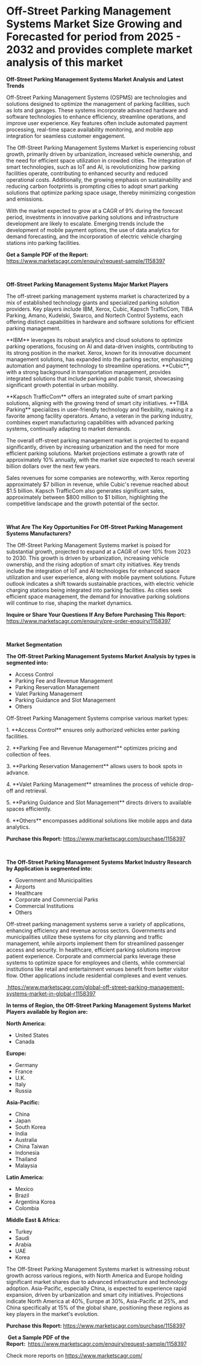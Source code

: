 <p><h1>Off-Street Parking Management Systems Market Size Growing and Forecasted for period from 2025 - 2032 and provides complete market analysis of this market</h1></p><p><strong>Off-Street Parking Management Systems Market Analysis and Latest Trends</strong></p>
<p><p>Off-Street Parking Management Systems (OSPMS) are technologies and solutions designed to optimize the management of parking facilities, such as lots and garages. These systems incorporate advanced hardware and software technologies to enhance efficiency, streamline operations, and improve user experience. Key features often include automated payment processing, real-time space availability monitoring, and mobile app integration for seamless customer engagement. </p><p>The Off-Street Parking Management Systems Market is experiencing robust growth, primarily driven by urbanization, increased vehicle ownership, and the need for efficient space utilization in crowded cities. The integration of smart technologies, such as IoT and AI, is revolutionizing how parking facilities operate, contributing to enhanced security and reduced operational costs. Additionally, the growing emphasis on sustainability and reducing carbon footprints is prompting cities to adopt smart parking solutions that optimize parking space usage, thereby minimizing congestion and emissions.</p><p>With the market expected to grow at a CAGR of 9% during the forecast period, investments in innovative parking solutions and infrastructure development are likely to escalate. Emerging trends include the development of mobile payment options, the use of data analytics for demand forecasting, and the incorporation of electric vehicle charging stations into parking facilities.</p></p>
<p><strong>Get a Sample PDF of the Report:&nbsp;</strong> <a href="https://www.marketscagr.com/enquiry/request-sample/1158397?utm_campaign=3533&utm_medium=2&utm_source=Github&utm_content=ia&utm_term=21032025&utm_id=off-street-parking-management-systems">https://www.marketscagr.com/enquiry/request-sample/1158397</a></p>
<p>&nbsp;</p>
<p><strong>Off-Street Parking Management Systems Major Market Players</strong></p>
<p><p>The off-street parking management systems market is characterized by a mix of established technology giants and specialized parking solution providers. Key players include IBM, Xerox, Cubic, Kapsch TrafficCom, TIBA Parking, Amano, Kudelski, Swarco, and Nortech Control Systems, each offering distinct capabilities in hardware and software solutions for efficient parking management.</p><p>**IBM** leverages its robust analytics and cloud solutions to optimize parking operations, focusing on AI and data-driven insights, contributing to its strong position in the market. Xerox, known for its innovative document management solutions, has expanded into the parking sector, emphasizing automation and payment technology to streamline operations. **Cubic**, with a strong background in transportation management, provides integrated solutions that include parking and public transit, showcasing significant growth potential in urban mobility.</p><p>**Kapsch TrafficCom** offers an integrated suite of smart parking solutions, aligning with the growing trend of smart city initiatives. **TIBA Parking** specializes in user-friendly technology and flexibility, making it a favorite among facility operators. Amano, a veteran in the parking industry, combines expert manufacturing capabilities with advanced parking systems, continually adapting to market demands.</p><p>The overall off-street parking management market is projected to expand significantly, driven by increasing urbanization and the need for more efficient parking solutions. Market projections estimate a growth rate of approximately 10% annually, with the market size expected to reach several billion dollars over the next few years.</p><p>Sales revenues for some companies are noteworthy, with Xerox reporting approximately $7 billion in revenue, while Cubic's revenue reached about $1.5 billion. Kapsch TrafficCom also generates significant sales, approximately between $800 million to $1 billion, highlighting the competitive landscape and the growth potential of the sector.</p></p>
<p>&nbsp;</p>
<p><strong>What Are The Key Opportunities For Off-Street Parking Management Systems Manufacturers?</strong></p>
<p><p>The Off-Street Parking Management Systems market is poised for substantial growth, projected to expand at a CAGR of over 10% from 2023 to 2030. This growth is driven by urbanization, increasing vehicle ownership, and the rising adoption of smart city initiatives. Key trends include the integration of IoT and AI technologies for enhanced space utilization and user experience, along with mobile payment solutions. Future outlook indicates a shift towards sustainable practices, with electric vehicle charging stations being integrated into parking facilities. As cities seek efficient space management, the demand for innovative parking solutions will continue to rise, shaping the market dynamics.</p></p>
<p><strong>Inquire or Share Your Questions If Any Before Purchasing This Report:</strong> <a href="https://www.marketscagr.com/enquiry/pre-order-enquiry/1158397?utm_campaign=3533&utm_medium=2&utm_source=Github&utm_content=ia&utm_term=21032025&utm_id=off-street-parking-management-systems">https://www.marketscagr.com/enquiry/pre-order-enquiry/1158397</a></p>
<p>&nbsp;</p>
<p><strong>Market Segmentation</strong></p>
<p><strong>The Off-Street Parking Management Systems Market Analysis by types is segmented into:</strong></p>
<p><ul><li>Access Control</li><li>Parking Fee and Revenue Management</li><li>Parking Reservation Management</li><li>Valet Parking Management</li><li>Parking Guidance and Slot Management</li><li>Others</li></ul></p>
<p><p>Off-Street Parking Management Systems comprise various market types: </p><p>1. **Access Control** ensures only authorized vehicles enter parking facilities. </p><p>2. **Parking Fee and Revenue Management** optimizes pricing and collection of fees. </p><p>3. **Parking Reservation Management** allows users to book spots in advance. </p><p>4. **Valet Parking Management** streamlines the process of vehicle drop-off and retrieval. </p><p>5. **Parking Guidance and Slot Management** directs drivers to available spaces efficiently. </p><p>6. **Others** encompasses additional solutions like mobile apps and data analytics.</p></p>
<p><strong>Purchase this Report:&nbsp;</strong><a href="https://www.marketscagr.com/purchase/1158397?utm_campaign=3533&utm_medium=2&utm_source=Github&utm_content=ia&utm_term=21032025&utm_id=off-street-parking-management-systems">https://www.marketscagr.com/purchase/1158397</a></p>
<p>&nbsp;</p>
<p><strong>The Off-Street Parking Management Systems Market Industry Research by Application is segmented into:</strong></p>
<p><ul><li>Government and Municipalities</li><li>Airports</li><li>Healthcare</li><li>Corporate and Commercial Parks</li><li>Commercial Institutions</li><li>Others</li></ul></p>
<p><p>Off-street parking management systems serve a variety of applications, enhancing efficiency and revenue across sectors. Governments and municipalities utilize these systems for city planning and traffic management, while airports implement them for streamlined passenger access and security. In healthcare, efficient parking solutions improve patient experience. Corporate and commercial parks leverage these systems to optimize space for employees and clients, while commercial institutions like retail and entertainment venues benefit from better visitor flow. Other applications include residential complexes and event venues.</p></p>
<p><a href="https://www.marketscagr.com/global-off-street-parking-management-systems-market-in-global-r1158397?utm_campaign=3533&utm_medium=2&utm_source=Github&utm_content=ia&utm_term=21032025&utm_id=off-street-parking-management-systems">&nbsp;https://www.marketscagr.com/global-off-street-parking-management-systems-market-in-global-r1158397</a></p>
<p><strong>In terms of Region, the Off-Street Parking Management Systems Market Players available by Region are:</strong></p>
<p>
    <p> <strong> North America: </strong>
        <ul>
            <li>United States</li>
            <li>Canada</li>
        </ul>
        </p> 
    <p> <strong> Europe: </strong>
        <ul>
            <li>Germany</li>
            <li>France</li>
            <li>U.K.</li>
            <li>Italy</li>
            <li>Russia</li>
        </ul>
        </p> 
    <p> <strong> Asia-Pacific: </strong>
        <ul>
            <li>China</li>
            <li>Japan</li>
            <li>South Korea</li>
            <li>India</li>
            <li>Australia</li>
            <li>China Taiwan</li>
            <li>Indonesia</li>
            <li>Thailand</li>
            <li>Malaysia</li>
        </ul>
        </p> 
    <p> <strong> Latin America: </strong>
        <ul>
            <li>Mexico</li>
            <li>Brazil</li>
            <li>Argentina Korea</li>
            <li>Colombia</li>
        </ul>
        </p> 
    <p> <strong> Middle East & Africa: </strong>
        <ul>
            <li>Turkey</li>
            <li>Saudi</li>
            <li>Arabia</li>
            <li>UAE</li>
            <li>Korea</li>
        </ul>
    </p>
    </p>
<p><p>The Off-Street Parking Management Systems market is witnessing robust growth across various regions, with North America and Europe holding significant market shares due to advanced infrastructure and technology adoption. Asia-Pacific, especially China, is expected to experience rapid expansion, driven by urbanization and smart city initiatives. Projections indicate North America at 40%, Europe at 30%, Asia-Pacific at 25%, and China specifically at 15% of the global share, positioning these regions as key players in the market's evolution.</p></p>
<p><strong>Purchase this Report: </strong><a href="https://www.marketscagr.com/purchase/1158397?utm_campaign=3533&utm_medium=2&utm_source=Github&utm_content=ia&utm_term=21032025&utm_id=off-street-parking-management-systems">https://www.marketscagr.com/purchase/1158397</a></p>
<p>&nbsp;<strong>Get a Sample PDF of the Report:&nbsp;&nbsp;</strong><a href="https://www.marketscagr.com/enquiry/request-sample/1158397?utm_campaign=3533&utm_medium=2&utm_source=Github&utm_content=ia&utm_term=21032025&utm_id=off-street-parking-management-systems">https://www.marketscagr.com/enquiry/request-sample/1158397</a></p>
<p><strong></strong></p>
<p>Check more reports on <a href="https://www.marketscagr.com/?utm_campaign=3533&utm_medium=2&utm_source=Github&utm_content=ia&utm_term=21032025&utm_id=off-street-parking-management-systems">https://www.marketscagr.com/</a></p>